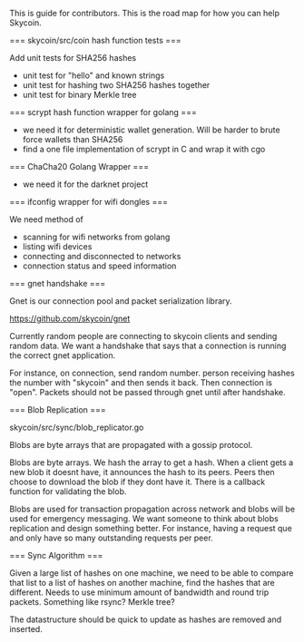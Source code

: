 This is guide for contributors. This is the road map for how you can help Skycoin.

=== skycoin/src/coin hash function tests ===

Add unit tests for SHA256 hashes
- unit test for "hello" and known strings
- unit test for hashing two SHA256 hashes together
- unit test for binary Merkle tree
 
===  scrypt hash function wrapper for golang ===

- we need it for deterministic wallet generation. Will be harder to brute force wallets than SHA256
- find a one file implementation of scrypt in C and wrap it with cgo

=== ChaCha20 Golang Wrapper ===

- we need it for the darknet project

=== ifconfig wrapper for wifi dongles ===

We need method of 
- scanning for wifi networks from golang
- listing wifi devices
- connecting and disconnected to networks
- connection status and speed information

=== gnet handshake ===

Gnet is our connection pool and packet serialization library.

https://github.com/skycoin/gnet

Currently random people are connecting to skycoin clients and sending random data. We want a handshake that says that a connection is running the correct gnet application. 

For instance, on connection, send random number. person receiving hashes the number with "skycoin" and then sends it back. Then connection is "open". Packets should not be passed through gnet until after handshake.

=== Blob Replication ===

skycoin/src/sync/blob_replicator.go

Blobs are byte arrays that are propagated with a gossip protocol.

Blobs are byte arrays. We hash the array to get a hash. When a client gets a new blob it doesnt have, it announces the hash to its peers. Peers then choose to download the blob if they dont have it. There is a callback function for validating the blob.

Blobs are used for transaction propagation across network and blobs will be used for emergency messaging. We want someone to think about blobs replication and design something better. For instance, having a request que and only have so many outstanding requests per peer.

=== Sync Algorithm ===

Given a large list of hashes on one machine, we need to be able to compare that list to a list of hashes on another machine, find the hashes that are different. Needs to use minimum amount of bandwidth and round trip packets. Something like rsync? Merkle tree?

The datastructure should be quick to update as hashes are removed and inserted.